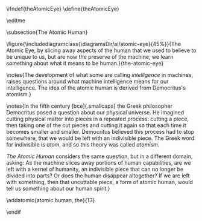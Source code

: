 \ifndef{theAtomicEye}
\define{theAtomicEye}

\editme

\subsection{The Atomic Human}

\figure{\includediagramclass{\diagramsDir/ai/atomic-eye}{45%}}{The Atomic Eye, by slicing away aspects of the human that we used to believe to be unique to us, but are now the preserve of the machine, we learn something about what it means to be human.}{the-atomic-eye}

\notes{The development of what some are calling *intelligence* in machines, raises questions around what machine intelligence means for our intelligence. The idea of the atomic human is derived from Democritus's atomism.}

\notes{In the fifth century [bce]{.smallcaps} the Greek philosopher Democritus
posed a question about our physical universe. He imagined
cutting physical matter into pieces in a repeated process: cutting a
piece, then taking one of the cut pieces and cutting it again so that
each time it becomes smaller and smaller. Democritus believed this
process had to stop somewhere, that we would be left with an indivisible
piece. The Greek word for indivisible is *atom*, and so this theory was
called *atomism*. 

*The Atomic Human* considers the same question, but in a different
domain, asking: As the machine slices away portions of human
capabilities, are we left with a kernel of humanity, an indivisible
piece that can no longer be divided into parts? Or does the human
disappear altogether? If we are left with something, then that
uncuttable piece, a form of atomic human, would tell us something about
our human spirit.}

\addatomic{atomic human, the}{13}

\endif
